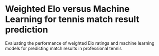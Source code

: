# Weighted Elo versus Machine Learning for tennis match result prediction
Evaluating the performance of weighted Elo ratings and machine learning models for predicting match results in professional tennis
